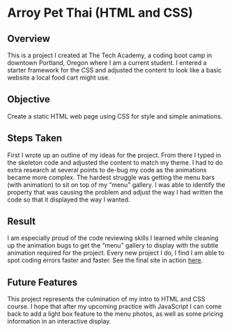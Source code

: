 # Arroy Pet Thai (HTML and CSS)
## Overview
This is a project I created at The Tech Academy, a coding boot camp in downtown Portland, Oregon where I am a current student. I entered a starter framework for the CSS and adjusted the content to look like a basic website a local food cart might use. 

## Objective
Create a static HTML web page using CSS for style and simple animations. 

## Steps Taken
First I wrote up an outline of my ideas for the project. From there I typed in the skeleton code and adjusted the content to match my theme. I had to do extra research at several points to de-bug my code as the animations became more complex. The hardest struggle was getting the menu bars (with animation) to sit on top of my “menu” gallery. I was able to identify the property that was causing the problem and adjust the way I had written the code so that it displayed the way I wanted. 

## Result
I am especially proud of the code reviewing skills I learned while cleaning up the animation bugs to get the “menu” gallery to display with the subtle animation required for the project. Every new project I do, I find I am able to spot coding errors faster and faster. See the final site in action [here](https://filedn.com/lWYjvlpRciYBP9xzzyqgShB/Arroy%20Pet%20Thai/index.html).

## Future Features
This project represents the culmination of my intro to HTML and CSS course. I hope that after my upcoming practice with JavaScript I can come back to add a light box feature to the menu photos, as well as some pricing information in an interactive display. 
